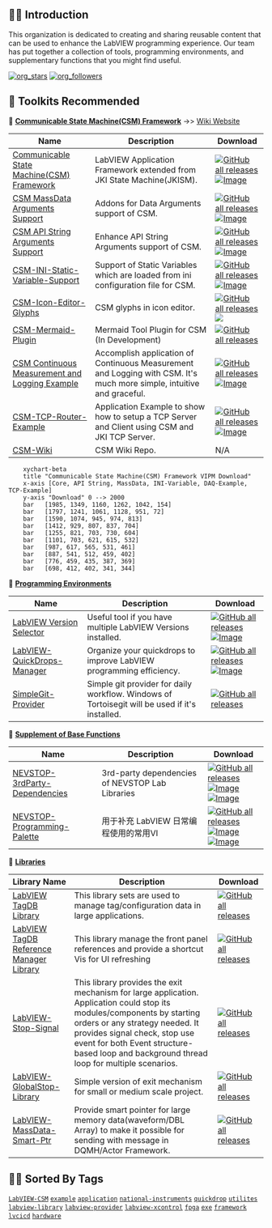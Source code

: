 🙋‍♀️ **Introduction**
--------------------

This organization is dedicated to creating and sharing reusable content that can be used to enhance the LabVIEW programming experience. Our team has put together a collection of tools, programming environments, and supplementary functions that you might find useful.

[![org_stars](https://shields.io/github/stars/NEVSTOP-LAB)](https://github.com/orgs/NEVSTOP-LAB/repositories?q=sort%3Astars)
[![org_followers](https://img.shields.io/github/followers/NEVSTOP-LAB)](https://github.com/orgs/NEVSTOP-LAB/followers)


🧙 **Toolkits Recommended**
--------------------

🧙 **[Communicable State Machine(CSM) Framework](https://github.com/search?q=topic%3Alabview-csm+org%3ANEVSTOP-LAB&type=Repositories)** ->> [Wiki Website](https://nevstop-lab.github.io/CSM-Wiki/)

| Name | Description |Download|
|------|-------------|-------------|
| [Communicable State Machine(CSM) Framework](https://github.com/NEVSTOP-LAB/Communicable-State-Machine) | LabVIEW Application Framework extended from JKI State Machine(JKISM). |  [![GitHub all releases](https://img.shields.io/github/downloads/NEVSTOP-LAB/Communicable-State-Machine/total)](https://github.com/NEVSTOP-LAB/Communicable-State-Machine/releases) <br> [![Image](https://www.vipm.io/package/nevstop_lib_communicable_state_machine/badge.svg?metric=installs)](https://www.vipm.io/package/nevstop_lib_communicable_state_machine/)|
| [CSM MassData Arguments Support](https://github.com/NEVSTOP-LAB/CSM-MassData-Parameter-Support) | Addons for Data Arguments support of CSM. | [![GitHub all releases](https://img.shields.io/github/downloads/NEVSTOP-LAB/CSM-MassData-Parameter-Support/total)](https://github.com/NEVSTOP-LAB/CSM-MassData-Parameter-Support/releases) <br> [![Image](https://www.vipm.io/package/nevstop_lib_csm_massdata_parameter_support/badge.svg?metric=installs)](https://www.vipm.io/package/nevstop_lib_csm_massdata_parameter_support/)|
| [CSM API String Arguments Support](https://github.com/NEVSTOP-LAB/CSM-API-String-Arugments-Support) | Enhance API String Arguments support of CSM. | [![GitHub all releases](https://img.shields.io/github/downloads/NEVSTOP-LAB/CSM-API-String-Arugments-Support/total)](https://github.com/NEVSTOP-LAB/CSM-API-String-Arugments-Support/releases) <br> [![Image](https://www.vipm.io/package/nevstop_lib_csm_api_string_arguments_support/badge.svg?metric=installs)](https://www.vipm.io/package/nevstop_lib_csm_api_string_arguments_support/)|
| [CSM-INI-Static-Variable-Support](https://github.com/NEVSTOP-LAB/CSM-INI-Static-Variable-Support) | Support of Static Variables which are loaded from ini configuration file for CSM. | [![GitHub all releases](https://img.shields.io/github/downloads/NEVSTOP-LAB/CSM-INI-Static-Variable-Support/total)](https://github.com/NEVSTOP-LAB/CSM-INI-Static-Variable-Support/releases) <br> [![Image](https://www.vipm.io/package/nevstop_lib_csm_ini_static_variable_support/badge.svg?metric=installs)](https://www.vipm.io/package/nevstop_lib_csm_ini_static_variable_support/)|
| [CSM-Icon-Editor-Glyphs](https://github.com/NEVSTOP-LAB/CSM-Icon-Editor-Glyphs) | CSM glyphs in icon editor. | [![GitHub all releases](https://img.shields.io/github/downloads/NEVSTOP-LAB/CSM-Icon-Editor-Glyphs/total)](https://github.com/NEVSTOP-LAB/CSM-Icon-Editor-Glyphs/releases) <br> <a href="https://www.vipm.io/package/nevstop_lib_csm_icon_editor_glyphs/"> <img src="https://www.vipm.io/package/nevstop_lib_csm_icon_editor_glyphs/badge.svg?metric=installs"></a> |
| [CSM-Mermaid-Plugin](https://github.com/NEVSTOP-LAB/CSM-Mermaid-Plugin) | Mermaid Tool Plugin for CSM (In Development) |  [![GitHub all releases](https://img.shields.io/github/downloads/NEVSTOP-LAB/CSM-Icon-Editor-Glyphs/total)](https://github.com/NEVSTOP-LAB/CSM-Mermaid-Plugin/releases) <br>  |
| [CSM Continuous Measurement and Logging Example](https://github.com/NEVSTOP-LAB/CSM-Continuous-Meausrement-and-Logging) | Accomplish application of Continuous Measurement and Logging with CSM. It's much more simple, intuitive and graceful. | [![GitHub all releases](https://img.shields.io/github/downloads/NEVSTOP-LAB/CSM-Continuous-Meausrement-and-Logging/total)](https://github.com/NEVSTOP-LAB/CSM-Continuous-Meausrement-and-Logging/releases) <br> [![Image](https://www.vipm.io/package/nevstop_lib_csm_continuous_meausrement_and_logging_example/badge.svg?metric=installs)](https://www.vipm.io/package/nevstop_lib_csm_continuous_meausrement_and_logging_example/) |
| [CSM-TCP-Router-Example](https://github.com/NEVSTOP-LAB/CSM-TCP-Router-App) | Application Example to show how to setup a TCP Server and Client using CSM and JKI TCP Server. |[![GitHub all releases](https://img.shields.io/github/downloads/NEVSTOP-LAB/CSM-TCP-Router-App/total)](https://github.com/NEVSTOP-LAB/CSM-TCP-Router-App/releases) <br> [![Image](https://www.vipm.io/package/nevstop_lib_csm_tcp_router_example/badge.svg?metric=installs)](https://www.vipm.io/package/nevstop_lib_csm_tcp_router_example/) |
| [CSM-Wiki](https://github.com/NEVSTOP-LAB/CSM-Wiki) | CSM Wiki Repo. | N/A |

<!---
| [CSM Array Arguments Support](https://github.com/NEVSTOP-LAB/CSM-Array-Parameter-Support) | Addons for Array Arguments support of CSM. | [![GitHub all releases](https://img.shields.io/github/downloads/NEVSTOP-LAB/CSM-Array-Parameter-Support/total)](https://github.com/NEVSTOP-LAB/CSM-Array-Parameter-Support/releases) |
--->

```mermaid
    xychart-beta
    title "Communicable State Machine(CSM) Framework VIPM Download"
    x-axis [Core, API String, MassData, INI-Variable, DAQ-Example, TCP-Example]
    y-axis "Download" 0 --> 2000
    bar   [1985, 1349, 1160, 1262, 1042, 154]
    bar   [1797, 1241, 1061, 1128, 951, 72]
    bar   [1590, 1074, 945, 974, 813]
    bar   [1412, 929, 807, 837, 704]
    bar   [1255, 821, 703, 730, 604]
    bar   [1101, 703, 621, 615, 532]
    bar   [987, 617, 565, 531, 461]
    bar   [887, 541, 512, 459, 402]
    bar   [776, 459, 435, 387, 369]
    bar   [698, 412, 402, 341, 344]
```


🧙 **[Programming Environments](https://github.com/search?q=topic%3Aenvironments+org%3ANEVSTOP-LAB&type=Repositories)**

| Name | Description                                                                                      |Download|
|--------------------------|--------------------------------------------------------------------------------------------------|-------------|
| [LabVIEW Version Selector](https://github.com/NEVSTOP-LAB/LabVIEW-Version-Selector) | Useful tool if you have multiple LabVIEW Versions installed. |[![GitHub all releases](https://img.shields.io/github/downloads/NEVSTOP-LAB/LabVIEW-Version-Selector/total)](https://github.com/NEVSTOP-LAB/LabVIEW-Version-Selector/releases) <br> [![Image](https://www.vipm.io/package/labview_version_selector/badge.svg?metric=installs)](https://www.vipm.io/package/labview_version_selector/)|
| [LabVIEW-QuickDrops-Manager](https://github.com/NEVSTOP-LAB/LabVIEW-QuickDrops-Manager) | Organize your quickdrops to improve LabVIEW programming efficiency. |[![GitHub all releases](https://img.shields.io/github/downloads/NEVSTOP-LAB/LabVIEW-QuickDrops-Manager/total)](https://github.com/NEVSTOP-LAB/LabVIEW-QuickDrops-Manager/releases) <br> [![Image](https://www.vipm.io/package/labview_quickdrops_manager/badge.svg?metric=installs)](https://www.vipm.io/package/labview_quickdrops_manager/)|
| [SimpleGit-Provider](https://github.com/NEVSTOP-LAB/SimpleGit-Provider) | Simple git provider for daily workflow. Windows of Tortoisegit will be used if it's installed. | [![GitHub all releases](https://img.shields.io/github/downloads/NEVSTOP-LAB/SimpleGit-Provider/total)](https://github.com/NEVSTOP-LAB/SimpleGit-Provider/releases) |


🧙 **[Supplement of Base Functions](https://github.com/search?q=topic%3Abase-function+org%3ANEVSTOP-LAB&type=Repositories)**

| Name | Description | Download |
|------|-------------|----------|
| [NEVSTOP-3rdParty-Dependencies](https://github.com/NEVSTOP-LAB/NEVSTOP-3rdParty-Dependencies) | 3rd-party dependencies of NEVSTOP Lab Libraries | [![GitHub all releases](https://img.shields.io/github/downloads/NEVSTOP-LAB/NEVSTOP-3rdParty-Dependencies/total)](https://github.com/NEVSTOP-LAB/NEVSTOP-3rdParty-Dependencies/releases) <br> [![Image](https://www.vipm.io/package/nevstop_3rdparty_dependencies/badge.svg?metric=installs)](https://www.vipm.io/package/nevstop_3rdparty_dependencies/) <br> [![Image](https://www.vipm.io/package/nevstop_3rdparty_dependencies/badge.svg?metric=stars)](https://www.vipm.io/package/nevstop_3rdparty_dependencies/)|
| [NEVSTOP-Programming-Palette](https://github.com/NEVSTOP-LAB/NEVSTOP-Programming-Palette) | 用于补充 LabVIEW 日常编程使用的常用VI |  [![GitHub all releases](https://img.shields.io/github/downloads/NEVSTOP-LAB/NEVSTOP-Programming-Palette/total)](https://github.com/NEVSTOP-LAB/NEVSTOP-Programming-Palette/releases) <br>[![Image](https://www.vipm.io/package/nevstop_programming_palette/badge.svg?metric=installs)](https://www.vipm.io/package/nevstop_programming_palette/) <br>[![Image](https://www.vipm.io/package/nevstop_programming_palette/badge.svg?metric=stars)](https://www.vipm.io/package/nevstop_programming_palette/)|

🧙 **[Libraries](https://github.com/search?q=topic%3Aframework+org%3ANEVSTOP-LAB+fork%3Atrue&type=repositories)**

| Library Name | Description | Download|
| --- | --- |--- |
| [LabVIEW TagDB Library](https://github.com/NEVSTOP-LAB/LabVIEW-TagDB) | This library sets are used to manage tag/configuration data in large applications. |  [![GitHub all releases](https://img.shields.io/github/downloads/NEVSTOP-LAB/LabVIEW-TagDB/total)](https://github.com/NEVSTOP-LAB/LabVIEW-TagDB/releases) |
| [LabVIEW TagDB Reference Manager Library](https://github.com/NEVSTOP-LAB/LabVIEW-TagDB-RefMgr) | This library manage the front panel references and provide a shortcut Vis for UI refreshing | [![GitHub all releases](https://img.shields.io/github/downloads/NEVSTOP-LAB/LabVIEW-TagDB-RefMgr/total)](https://github.com/NEVSTOP-LAB/LabVIEW-TagDB-RefMgr/releases) |
| [LabVIEW-Stop-Signal](https://github.com/NEVSTOP-LAB/LabVIEW-Stop-Signal) | This library provides the exit mechanism for large application. Application could stop its modules/components by starting orders or any strategy needed. It provides signal check, stop use event for both Event structure-based loop and background thread loop for multiple scenarios. | [![GitHub all releases](https://img.shields.io/github/downloads/NEVSTOP-LAB/LabVIEW-Stop-Signal/total)](https://github.com/NEVSTOP-LAB/LabVIEW-Stop-Signal/releases) |
| [LabVIEW-GlobalStop-Library](https://github.com/NEVSTOP-LAB/LabVIEW-GlobalStop-Library) | Simple version of exit mechanism for small or medium scale project. | [![GitHub all releases](https://img.shields.io/github/downloads/NEVSTOP-LAB/LabVIEW-GlobalStop-Library/total)](https://github.com/NEVSTOP-LAB/LabVIEW-GlobalStop-Library/releases) |
| [LabVIEW-MassData-Smart-Ptr](https://github.com/NEVSTOP-LAB/LabVIEW-MassData-Smart-Ptr) | Provide smart pointer for large memory data(waveform/DBL Array) to make it possible for sending with message in DQMH/Actor Framework. | [![GitHub all releases](https://img.shields.io/github/downloads/NEVSTOP-LAB/LabVIEW-MassData-Smart-Ptr/total)](https://github.com/NEVSTOP-LAB/LabVIEW-MassData-Smart-Ptr/releases) |

👩‍💻 **Sorted By Tags**
--------------------
[`LabVIEW-CSM`](https://github.com/search?q=topic%3Alabview-csm+org%3ANEVSTOP-LAB&type=Repositories)
[`example`](https://github.com/search?q=topic%3Aexample+org%3ANEVSTOP-LAB&type=Repositories)
[`application`](https://github.com/search?q=topic%3Aapplication+org%3ANEVSTOP-LAB&type=Repositories)
[`national-instruments`](https://github.com/search?q=topic%3Anational-instruments+org%3ANEVSTOP-LAB&type=Repositories)
[`quickdrop`](https://github.com/search?q=topic%3Aquickdrop+org%3ANEVSTOP-LAB&type=Repositories)
[`utilites`](https://github.com/search?q=topic%3Autilites+org%3ANEVSTOP-LAB&type=Repositories)
[`labview-library`](https://github.com/search?q=topic%3Alabview-library+org%3ANEVSTOP-LAB+fork%3Atrue&type=repositories)
[`labview-provider`](https://github.com/search?q=topic%3Alabview-provider+org%3ANEVSTOP-LAB+fork%3Atrue&type=repositories)
[`labview-xcontrol`](https://github.com/search?q=topic%3Alabview-xcontrol+org%3ANEVSTOP-LAB+fork%3Atrue&type=repositories)
[`fpga`](https://github.com/search?q=topic%3Afpga+org%3ANEVSTOP-LAB+fork%3Atrue&type=repositories)
[`exe`](https://github.com/search?q=topic%3Aexe+org%3ANEVSTOP-LAB+fork%3Atrue&type=repositories)
[`framework`](https://github.com/search?q=topic%3Aframework+org%3ANEVSTOP-LAB+fork%3Atrue&type=repositories)
[`lvcicd`](https://github.com/search?q=topic%3Alvcicd+org%3ANEVSTOP-LAB+fork%3Atrue&type=repositories)
[`hardware`](https://github.com/search?q=topic%3Ahardware+org%3ANEVSTOP-LAB&type=Repositories)

<!--

**Here are some ideas to get you started:**

🙋‍♀️ A short introduction - what is your organization all about?
🌈 Contribution guidelines - how can the community get involved?
🍿 Fun facts - what does your team eat for breakfast?
🧙 Remember, you can do mighty things with the power of [Markdown](https://docs.github.com/github/writing-on-github/getting-started-with-writing-and-formatting-on-github/basic-writing-and-formatting-syntax)
-->
